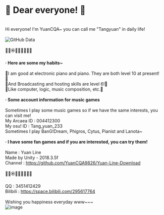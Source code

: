 # 🌸 Dear everyone! 🌸
<br>Hi everyone! I'm YuanCQA~ you can call me "Tangyuan" in daily life!
<br>
<br>![GitHub Data](https://github-readme-stats.vercel.app/api?username=YuanCQA9826)
<br>
<br>💐🌸🏵🌹🌺🌻🌼🌷🍁
<br>
<br>**· Here are some my habits~**
<br>
<br>🎹I am good at electronic piano and piano. They are both level 10 at present!🎹
<br>🎤And Broadcasting and hosting skills are level 6!🎤
<br>🎈Like computer, logic, music composition, etc.🎈
<br>
<br>**· Some account information for music games**
<br>
<br>Sometimes I play some music games so if we have the same interests, you can visit me!
<br>My Arcaea ID : 004412300
<br>My osu! ID : Tang_yuan_233
<br>Sometimes I play BanG!Dream, Phigros, Cytus, Pianist and Lanota~
<br>
<br>**· I have some fan games and if you are interested, you can try them!**
<br>
<br>Name : Yuan Line
<br>Made by Unity - 2018.3.5f
<br>Channel : https://github.com/YuanCQA9826/Yuan-Line-Download
<br>
<br>💐🌸🏵🌹🌺🌻🌼🌷🍁
<br>
<br>QQ : 3451412429
<br>Bilibili : https://space.bilibili.com/295617764
<br>
<br>Wishing you happiness everyday www~~~
<br>
![image](https://chinadlrs.com/space/upload/20230201163726.jpg "My personal setting w")
